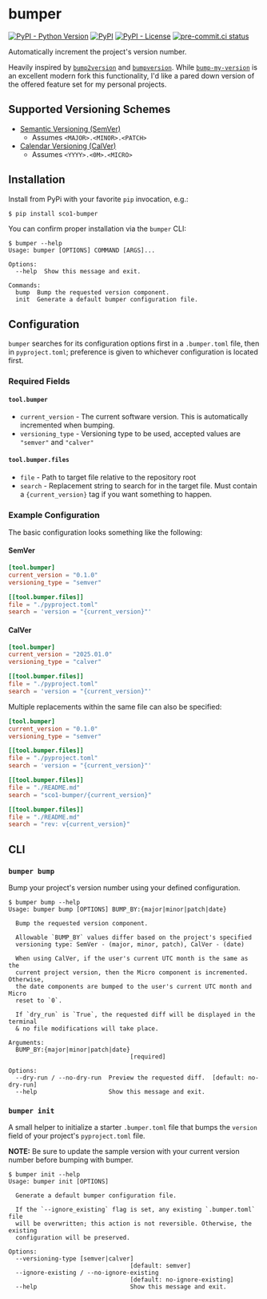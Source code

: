 # bumper
[![PyPI - Python Version](https://img.shields.io/pypi/pyversions/sco1-bumper/1.0.0?logo=python&logoColor=FFD43B)](https://pypi.org/project/sco1-bumper/)
[![PyPI](https://img.shields.io/pypi/v/sco1-bumper?logo=Python&logoColor=FFD43B)](https://pypi.org/project/sco1-bumper/)
[![PyPI - License](https://img.shields.io/pypi/l/sco1-bumper?color=magenta)](https://github.com/sco1/bumper/blob/main/LICENSE)
[![pre-commit.ci status](https://results.pre-commit.ci/badge/github/sco1/bumper/main.svg)](https://results.pre-commit.ci/latest/github/sco1/bumper/main)

Automatically increment the project's version number.

Heavily inspired by [`bump2version`](https://github.com/c4urself/bump2version) and [`bumpversion`](https://github.com/peritus/bumpversion). While [`bump-my-version`](https://github.com/callowayproject/bump-my-version) is an excellent modern fork this functionality, I'd like a pared down version of the offered feature set for my personal projects.

## Supported Versioning Schemes
* [Semantic Versioning (SemVer)](https://semver.org/#semantic-versioning-200)
  * Assumes `<MAJOR>.<MINOR>.<PATCH>`
* [Calendar Versioning (CalVer)](https://calver.org/)
  * Assumes `<YYYY>.<0M>.<MICRO>`

## Installation
Install from PyPi with your favorite `pip` invocation, e.g.:

```bash
$ pip install sco1-bumper
```

You can confirm proper installation via the `bumper` CLI:
<!-- [[[cog
import cog
from subprocess import PIPE, run
out = run(["bumper", "--help"], stdout=PIPE, encoding="ascii")
cog.out(
    f"```\n$ bumper --help\n{out.stdout.rstrip()}\n```"
)
]]] -->
```
$ bumper --help
Usage: bumper [OPTIONS] COMMAND [ARGS]...

Options:
  --help  Show this message and exit.

Commands:
  bump  Bump the requested version component.
  init  Generate a default bumper configuration file.
```
<!-- [[[end]]] -->

## Configuration
`bumper` searches for its configuration options first in a `.bumper.toml` file, then in `pyproject.toml`; preference is given to whichever configuration is located first.
### Required Fields
#### `tool.bumper`
* `current_version` - The current software version. This is automatically incremented when bumping.
* `versioning_type` - Versioning type to be used, accepted values are `"semver"` and `"calver"`

#### `tool.bumper.files`
* `file` - Path to target file relative to the repository root
* `search` - Replacement string to search for in the target file. Must contain a `{current_version}` tag if you want something to happen.

### Example Configuration
The basic configuration looks something like the following:

#### SemVer
```toml
[tool.bumper]
current_version = "0.1.0"
versioning_type = "semver"

[[tool.bumper.files]]
file = "./pyproject.toml"
search = 'version = "{current_version}"'
```

#### CalVer
```toml
[tool.bumper]
current_version = "2025.01.0"
versioning_type = "calver"

[[tool.bumper.files]]
file = "./pyproject.toml"
search = 'version = "{current_version}"'
```

Multiple replacements within the same file can also be specified:

```toml
[tool.bumper]
current_version = "0.1.0"
versioning_type = "semver"

[[tool.bumper.files]]
file = "./pyproject.toml"
search = 'version = "{current_version}"'

[[tool.bumper.files]]
file = "./README.md"
search = "sco1-bumper/{current_version}"

[[tool.bumper.files]]
file = "./README.md"
search = "rev: v{current_version}"
```

## CLI
### `bumper bump`
Bump your project's version number using your defined configuration.

<!-- [[[cog
import cog
from subprocess import PIPE, run
out = run(["bumper", "bump", "--help"], stdout=PIPE, encoding="ascii")
cog.out(
    f"```\n$ bumper bump --help\n{out.stdout.rstrip()}\n```"
)
]]] -->
```
$ bumper bump --help
Usage: bumper bump [OPTIONS] BUMP_BY:{major|minor|patch|date}

  Bump the requested version component.

  Allowable `BUMP_BY` values differ based on the project's specified
  versioning type: SemVer - (major, minor, patch), CalVer - (date)

  When using CalVer, if the user's current UTC month is the same as the
  current project version, then the Micro component is incremented. Otherwise,
  the date components are bumped to the user's current UTC month and Micro
  reset to `0`.

  If `dry_run` is `True`, the requested diff will be displayed in the terminal
  & no file modifications will take place.

Arguments:
  BUMP_BY:{major|minor|patch|date}
                                  [required]

Options:
  --dry-run / --no-dry-run  Preview the requested diff.  [default: no-dry-run]
  --help                    Show this message and exit.
```
<!-- [[[end]]] -->

### `bumper init`
A small helper to initialize a starter `.bumper.toml` file that bumps the `version` field of your project's `pyproject.toml` file.

**NOTE:** Be sure to update the sample version with your current version number before bumping with bumper.

<!-- [[[cog
import cog
from subprocess import PIPE, run
out = run(["bumper", "init", "--help"], stdout=PIPE, encoding="ascii")
cog.out(
    f"```\n$ bumper init --help\n{out.stdout.rstrip()}\n```"
)
]]] -->
```
$ bumper init --help
Usage: bumper init [OPTIONS]

  Generate a default bumper configuration file.

  If the `--ignore_existing` flag is set, any existing `.bumper.toml` file
  will be overwritten; this action is not reversible. Otherwise, the existing
  configuration will be preserved.

Options:
  --versioning-type [semver|calver]
                                  [default: semver]
  --ignore-existing / --no-ignore-existing
                                  [default: no-ignore-existing]
  --help                          Show this message and exit.
```
<!-- [[[end]]] -->
